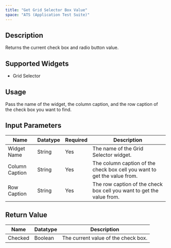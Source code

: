 ```yaml
---
title: "Get Grid Selector Box Value"
space: "ATS (Application Test Suite)"
---
```

## Description
Returns the current check box and radio button value.

## Supported Widgets
+ Grid Selector

## Usage
Pass the name of the widget, the column caption, and the row caption of the check box you want to find.

## Input Parameters


Name | Datatype | Required | Description
---- | -------- | -------- | ---------------
Widget Name | String | Yes | The name of the Grid Selector widget.
Column Caption | String | Yes | The column caption of the check box cell you want to get the value from.
Row Caption | String | Yes | The row caption of the check box cell you want to get the value from.

## Return Value

Name | Datatype | Description
---- | --------- | ---------------
Checked | Boolean | The current value of the check box.
